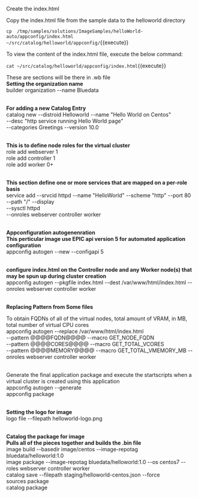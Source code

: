 
Create the index.html 

Copy the index.html file from the sample data to the helloworld directory

`cp  /tmp/samples/solutions/ImageSamples/helloWorld-auto/appconfig/index.html ~/src/catalog/helloworld/appconfig/`{{execute}}

To view the content of the index.html file, execute the below command:

`cat ~/src/catalog/helloworld/appconfig/index.html`{{execute}}

These are sections will be there in .wb file
<br><b>Setting the organization name</b>
<br>builder organization --name Bluedata

<br><b>For adding a new Catalog Entry</b>
<br>catalog new --distroid Helloworld --name "Hello World on Centos"  \
          --desc "http service running Hello World page"    \
          --categories Greetings --version 10.0


<br><b>This is to define node roles for the virtual cluster</b>
<br>role add webserver 1
<br>role add controller 1
<br>role add worker 0+

<br><b>This section define one or more services that are mapped on a per-role basis</b>
<br>
service add --srvcid httpd --name "HelloWorld" --scheme "http" --port 80 \
            --path "/" --display  \
            --sysctl httpd \
            --onroles webserver controller worker

<br><b>Appconfiguration autogenenration</b>
<br><b>This perticular image use EPIC api version 5 for automated application configuration </b>
<br>appconfig autogen --new --configapi 5

<br><b>configure index.html on the Controller node and any Worker node(s) that may be spun up during cluster creation</b>
<br>appconfig autogen --pkgfile index.html --dest /var/www/html/index.html
                  --onroles webserver controller worker

<br><b>Replacing Pattern from Some files</b>

To obtain FQDNs of all of the virtual nodes, total amount of VRAM, in MB, total number of virtual CPU cores </b>
<br>appconfig autogen --replace /var/www/html/index.html \
                  --pattern @@@@FQDN@@@@  --macro GET_NODE_FQDN  \
                  --pattern @@@@CORES@@@@ --macro GET_TOTAL_VCORES \
                  --pattern @@@@MEMORY@@@@ --macro GET_TOTAL_VMEMORY_MB
                  --onroles webserver controller worker

<br>Generate the final application package and execute the startscripts when a virtual cluster is created using this application</b>
<br>appconfig autogen --generate
<br>appconfig package

<br><b>Setting the logo for image</b>
<br>logo file --filepath helloworld-logo.png

<br><b>Catalog the package for image</b>
<br><b>Pulls all of the pieces together and builds the .bin file</b>
<br>image build --basedir image/centos --image-repotag bluedata/helloworld:1.0
<br>image package --image-repotag bluedata/helloworld:1.0 --os centos7  --roles webserver controller worker
<br>catalog save --filepath staging/helloworld-centos.json --force
<br>sources package
<br>catalog package
